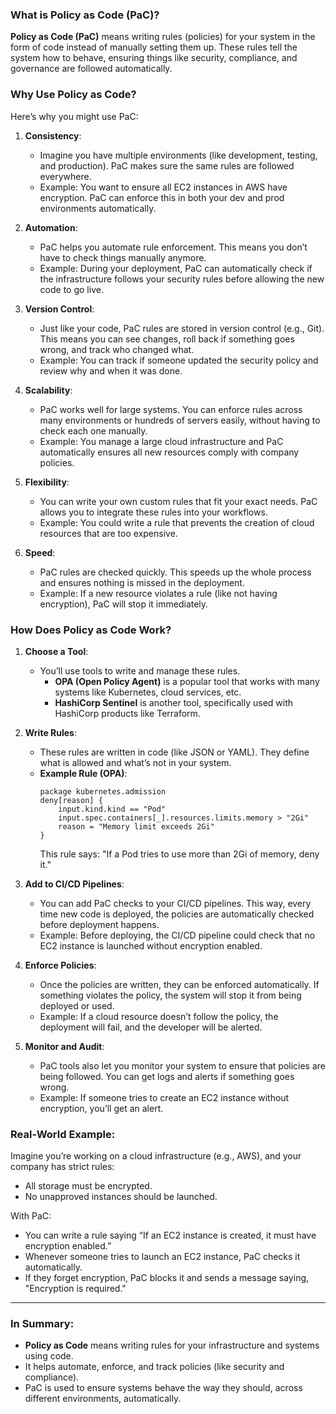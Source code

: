 ### What is **Policy as Code (PaC)?**

**Policy as Code (PaC)** means writing rules (policies) for your system in the form of code instead of manually setting them up. These rules tell the system how to behave, ensuring things like security, compliance, and governance are followed automatically.

### Why Use Policy as Code?

Here’s why you might use PaC:

1. **Consistency**: 
   - Imagine you have multiple environments (like development, testing, and production). PaC makes sure the same rules are followed everywhere. 
   - Example: You want to ensure all EC2 instances in AWS have encryption. PaC can enforce this in both your dev and prod environments automatically.

2. **Automation**:
   - PaC helps you automate rule enforcement. This means you don’t have to check things manually anymore.
   - Example: During your deployment, PaC can automatically check if the infrastructure follows your security rules before allowing the new code to go live.

3. **Version Control**:
   - Just like your code, PaC rules are stored in version control (e.g., Git). This means you can see changes, roll back if something goes wrong, and track who changed what.
   - Example: You can track if someone updated the security policy and review why and when it was done.

4. **Scalability**:
   - PaC works well for large systems. You can enforce rules across many environments or hundreds of servers easily, without having to check each one manually.
   - Example: You manage a large cloud infrastructure and PaC automatically ensures all new resources comply with company policies.

5. **Flexibility**:
   - You can write your own custom rules that fit your exact needs. PaC allows you to integrate these rules into your workflows.
   - Example: You could write a rule that prevents the creation of cloud resources that are too expensive.

6. **Speed**:
   - PaC rules are checked quickly. This speeds up the whole process and ensures nothing is missed in the deployment.
   - Example: If a new resource violates a rule (like not having encryption), PaC will stop it immediately.

### How Does Policy as Code Work?

1. **Choose a Tool**:
   - You’ll use tools to write and manage these rules.
     - **OPA (Open Policy Agent)** is a popular tool that works with many systems like Kubernetes, cloud services, etc.
     - **HashiCorp Sentinel** is another tool, specifically used with HashiCorp products like Terraform.

2. **Write Rules**:
   - These rules are written in code (like JSON or YAML). They define what is allowed and what’s not in your system.
   - **Example Rule (OPA)**:
     ```rego
     package kubernetes.admission
     deny[reason] {
         input.kind.kind == "Pod"
         input.spec.containers[_].resources.limits.memory > "2Gi"
         reason = "Memory limit exceeds 2Gi"
     }
     ```
     This rule says: "If a Pod tries to use more than 2Gi of memory, deny it."

3. **Add to CI/CD Pipelines**:
   - You can add PaC checks to your CI/CD pipelines. This way, every time new code is deployed, the policies are automatically checked before deployment happens.
   - Example: Before deploying, the CI/CD pipeline could check that no EC2 instance is launched without encryption enabled.

4. **Enforce Policies**:
   - Once the policies are written, they can be enforced automatically. If something violates the policy, the system will stop it from being deployed or used.
   - Example: If a cloud resource doesn’t follow the policy, the deployment will fail, and the developer will be alerted.

5. **Monitor and Audit**:
   - PaC tools also let you monitor your system to ensure that policies are being followed. You can get logs and alerts if something goes wrong.
   - Example: If someone tries to create an EC2 instance without encryption, you’ll get an alert.

### Real-World Example:

Imagine you’re working on a cloud infrastructure (e.g., AWS), and your company has strict rules:
- All storage must be encrypted.
- No unapproved instances should be launched.

With PaC:
- You can write a rule saying “If an EC2 instance is created, it must have encryption enabled.”
- Whenever someone tries to launch an EC2 instance, PaC checks it automatically.
- If they forget encryption, PaC blocks it and sends a message saying, "Encryption is required."

---

### In Summary:

- **Policy as Code** means writing rules for your infrastructure and systems using code.
- It helps automate, enforce, and track policies (like security and compliance).
- PaC is used to ensure systems behave the way they should, across different environments, automatically.

